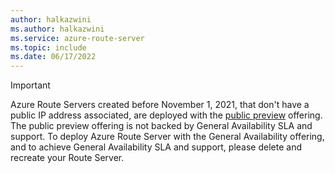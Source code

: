 ```yaml
---
author: halkazwini
ms.author: halkazwini
ms.service: azure-route-server
ms.topic: include
ms.date: 06/17/2022
---
```

> [!IMPORTANT]
> Azure Route Servers created before November 1, 2021, that don't have a public IP address associated, are deployed with the [public preview](https://azure.microsoft.com/support/legal/preview-supplemental-terms/) offering. The public preview offering is not backed by General Availability SLA and support. To deploy Azure Route Server with the General Availability offering, and to achieve General Availability SLA and support, please delete and recreate your Route Server.
